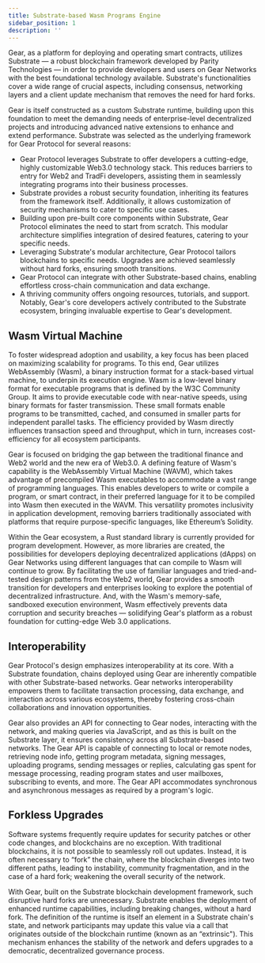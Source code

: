 ```yaml
---
title: Substrate-based Wasm Programs Engine
sidebar_position: 1
description: ''
---
```


Gear, as a platform for deploying and operating smart contracts, utilizes Substrate — a robust blockchain framework developed by Parity Technologies — in order to provide developers and users on Gear Networks with the best foundational technology available. Substrate's functionalities cover a wide range of crucial aspects, including consensus, networking layers and a client update mechanism that removes the need for hard forks.

Gear is itself constructed as a custom Substrate runtime, building upon this foundation to meet the demanding needs of enterprise-level decentralized projects and introducing advanced native extensions to enhance and extend performance. Substrate was selected as the underlying framework for Gear Protocol for several reasons:

- Gear Protocol leverages Substrate to offer developers a cutting-edge, highly customizable Web3.0 technology stack. This reduces barriers to entry for Web2 and TradFi developers, assisting them in seamlessly integrating programs into their business processes.
- Substrate provides a robust security foundation, inheriting its features from the framework itself. Additionally, it allows customization of security mechanisms to cater to specific use cases.
- Building upon pre-built core components within Substrate, Gear Protocol eliminates the need to start from scratch. This modular architecture simplifies integration of desired features, catering to your specific needs.
- Leveraging Substrate's modular architecture, Gear Protocol tailors blockchains to specific needs. Upgrades are achieved seamlessly without hard forks, ensuring smooth transitions.
- Gear Protocol can integrate with other Substrate-based chains, enabling effortless cross-chain communication and data exchange.
- A thriving community offers ongoing resources, tutorials, and support. Notably, Gear's core developers actively contributed to the Substrate ecosystem, bringing invaluable expertise to Gear's development.

## Wasm Virtual Machine

To foster widespread adoption and usability, a key focus has been placed on maximizing scalability for programs. To this end, Gear utilizes WebAssembly (Wasm), a binary instruction format for a stack-based virtual machine, to underpin its execution engine. Wasm is a low-level binary format for executable programs that is defined by the W3C Community Group. It aims to provide executable code with near-native speeds, using binary formats for faster transmission. These small formats enable programs to be transmitted, cached, and consumed in smaller parts for independent parallel tasks. The efficiency provided by Wasm directly influences transaction speed and throughput, which in turn, increases cost-efficiency for all ecosystem participants. 

Gear is focused on bridging the gap between the traditional finance and Web2 world and the new era of Web3.0. A defining feature of Wasm's capability is the WebAssembly Virtual Machine (WAVM), which takes advantage of precompiled Wasm executables to accommodate a vast range of programming languages. This enables developers to write or compile a program, or smart contract, in their preferred language for it to be compiled into Wasm then executed in the WAVM. This versatility promotes inclusivity in application development, removing barriers traditionally associated with platforms that require purpose-specific languages, like Ethereum’s Solidity.

Within the Gear ecosystem, a Rust standard library is currently provided for program development. However, as more libraries are created, the possibilities for developers deploying decentralized applications (dApps) on Gear Networks using different languages that can compile to Wasm will continue to grow. By facilitating the use of familiar languages and tried-and-tested design patterns from the Web2 world, Gear provides a smooth transition for developers and enterprises looking to explore the potential of decentralized infrastructure. And, with the Wasm's memory-safe, sandboxed execution environment, Wasm effectively prevents data corruption and security breaches — solidifying Gear's platform as a robust foundation for cutting-edge Web 3.0 applications.

## Interoperability

Gear Protocol's design emphasizes interoperability at its core. With a Substrate foundation, chains deployed using Gear are inherently compatible with other Substrate-based networks. Gear networks interoperability empowers them to facilitate transaction processing, data exchange, and interaction across various ecosystems, thereby fostering cross-chain collaborations and innovation opportunities.

Gear also provides an API for connecting to Gear nodes, interacting with the network, and making queries via JavaScript, and as this is built on the Substrate layer, it ensures consistency across all Substrate-based networks. The Gear API is capable of connecting to local or remote nodes, retrieving node info, getting program metadata, signing messages, uploading programs, sending messages or replies, calculating gas spent for message processing, reading program states and user mailboxes, subscribing to events, and more. The Gear API accommodates synchronous and asynchronous messages as required by a program's logic.

## Forkless Upgrades

Software systems frequently require updates for security patches or other code changes, and blockchains are no exception. With traditional blockchains, it is not possible to seamlessly roll out updates. Instead, it is often necessary to “fork” the chain, where the blockchain diverges into two different paths, leading to instability, community fragmentation, and in the case of a hard fork; weakening the overall security of the network.

With Gear, built on the Substrate blockchain development framework, such disruptive hard forks are unnecessary. Substrate enables the deployment of enhanced runtime capabilities, including breaking changes, without a hard fork. The definition of the runtime is itself an element in a Substrate chain's state, and network participants may update this value via a call that originates outside of the blockchain runtime (known as an “extrinsic"). This mechanism enhances the stability of the network and defers upgrades to a democratic, decentralized governance process.
